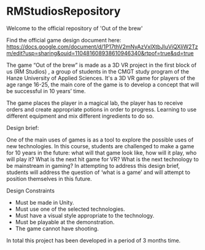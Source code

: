 # RMStudiosRepository
 
Welcome to the official repository of 'Out of the brew'

Find the official game design document here: https://docs.google.com/document/d/1P17thV2mNyAzVxlXtbJluViQXliW2Tzm/edit?usp=sharing&ouid=110481608938610946340&rtpof=true&sd=true

The game “Out of the brew” is made as a 3D VR project in the first block of us (RM Studios) , a group of students in the CMGT study program of the Hanze University of Applied Sciences. It's a 3D VR game for players of the age range 16-25, the main core of the game is to develop a concept that will be successful in 10 years’ time.

The game places the player in a magical lab, the player has to receive orders and create appropriate potions in order to progress. Learning to use different equipment and mix different ingredients to do so.

Design brief:

One of the main uses of games is as a tool to explore the possible uses of new technologies. In this course, students are challenged to make a game for 10 years in the future: what will that game look like, how will it play, who will play it? What is the next hit game for VR? What is the next technology to be mainstream in gaming? In attempting to address this design brief, students will address the question of ‘what is a game’ and will attempt to position themselves in this future.

Design Constraints

* Must be made in Unity.
* Must use one of the selected technologies.
* Must have a visual style appropriate to the technology.
* Must be playable at the demonstration.
* The game cannot have shooting.

In total this project has been developed in a period of 3 months time.
